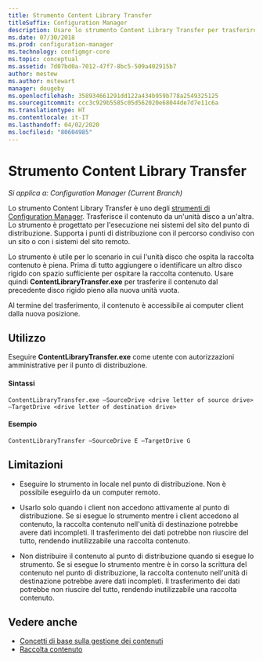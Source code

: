 ```yaml
---
title: Strumento Content Library Transfer
titleSuffix: Configuration Manager
description: Usare lo strumento Content Library Transfer per trasferire il contenuto da un'unità disco a un'altra in un punto di distribuzione di Configuration Manager.
ms.date: 07/30/2018
ms.prod: configuration-manager
ms.technology: configmgr-core
ms.topic: conceptual
ms.assetid: 7d07bd0a-7012-47f7-8bc5-509a402915b7
author: mestew
ms.author: mstewart
manager: dougeby
ms.openlocfilehash: 358934661291dd122a434b959b778a2549325125
ms.sourcegitcommit: ccc3c929b5585c05d562020e68044de7d7e11c6a
ms.translationtype: HT
ms.contentlocale: it-IT
ms.lasthandoff: 04/02/2020
ms.locfileid: "80604985"
---
```

# <a name="content-library-transfer-tool"></a>Strumento Content Library Transfer

*Si applica a: Configuration Manager (Current Branch)*

Lo strumento Content Library Transfer è uno degli [strumenti di Configuration Manager](/sccm/core/support/tools). Trasferisce il contenuto da un'unità disco a un'altra. Lo strumento è progettato per l'esecuzione nei sistemi del sito del punto di distribuzione. Supporta i punti di distribuzione con il percorso condiviso con un sito o con i sistemi del sito remoto.  

Lo strumento è utile per lo scenario in cui l'unità disco che ospita la raccolta contenuto è piena. Prima di tutto aggiungere o identificare un altro disco rigido con spazio sufficiente per ospitare la raccolta contenuto. Usare quindi **ContentLibraryTransfer.exe** per trasferire il contenuto dal precedente disco rigido pieno alla nuova unità vuota.
 
Al termine del trasferimento, il contenuto è accessibile ai computer client dalla nuova posizione.



## <a name="usage"></a>Utilizzo 

Eseguire **ContentLibraryTransfer.exe** come utente con autorizzazioni amministrative per il punto di distribuzione. 

#### <a name="syntax"></a>Sintassi 
`ContentLibraryTransfer.exe –SourceDrive <drive letter of source drive> –TargetDrive <drive letter of destination drive>`

#### <a name="example"></a>Esempio
`ContentLibraryTransfer –SourceDrive E –TargetDrive G`



## <a name="limitations"></a>Limitazioni

- Eseguire lo strumento in locale nel punto di distribuzione. Non è possibile eseguirlo da un computer remoto.  

- Usarlo solo quando i client non accedono attivamente al punto di distribuzione. Se si esegue lo strumento mentre i client accedono al contenuto, la raccolta contenuto nell'unità di destinazione potrebbe avere dati incompleti. Il trasferimento dei dati potrebbe non riuscire del tutto, rendendo inutilizzabile una raccolta contenuto.  

- Non distribuire il contenuto al punto di distribuzione quando si esegue lo strumento. Se si esegue lo strumento mentre è in corso la scrittura del contenuto nel punto di distribuzione, la raccolta contenuto nell'unità di destinazione potrebbe avere dati incompleti. Il trasferimento dei dati potrebbe non riuscire del tutto, rendendo inutilizzabile una raccolta contenuto.



## <a name="see-also"></a>Vedere anche

- [Concetti di base sulla gestione dei contenuti](/sccm/core/plan-design/hierarchy/fundamental-concepts-for-content-management)
- [Raccolta contenuto](/sccm/core/plan-design/hierarchy/the-content-library)
